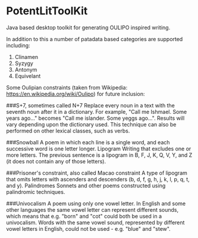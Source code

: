 # PotentLitToolKit


Java based desktop toolkit for generating OULIPO inspired writing.

In addition to this a number of patadata based categories are supported including:

1. Clinamen
2. Syzygy
3. Antonym
4. Equivelant

Some Oulipian constraints (taken from Wikipedia: https://en.wikipedia.org/wiki/Oulipo) for future inclusion:

###S+7, sometimes called N+7 
Replace every noun in a text with the seventh noun after it in a dictionary. For example, "Call me Ishmael. Some years ago..." becomes "Call me islander. Some yeggs ago...". Results will vary depending upon the dictionary used. This technique can also be performed on other lexical classes, such as verbs.

###Snowball 
A poem in which each line is a single word, and each successive word is one letter longer.
Lipogram 
Writing that excludes one or more letters. The previous sentence is a lipogram in B, F, J, K, Q, V, Y, and Z (it does not contain any of those letters).

###Prisoner's constraint, also called Macao constraint 
A type of lipogram that omits letters with ascenders and descenders (b, d, f, g, h, j, k, l, p, q, t, and y).
Palindromes
Sonnets and other poems constructed using palindromic techniques.

###Univocalism
A poem using only one vowel letter. In English and some other languages the same vowel letter can represent different sounds, which means that e.g. "born" and "cot" could both be used in a univocalism. Words with the same vowel sound, represented by different vowel letters in English, could not be used - e.g. "blue" and "stew".



